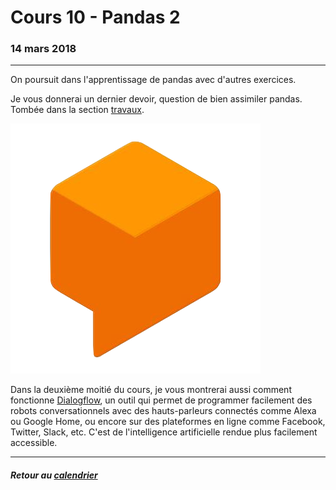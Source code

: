 # Cours 10 - Pandas 2

### 14 mars 2018

-----

On poursuit dans l'apprentissage de pandas avec d'autres exercices.

Je vous donnerai un dernier devoir, question de bien assimiler pandas. Tombée dans la section [travaux](travaux.md#devoir-3).

![Logo de Dialogflow](/assets/dialogflow.png)

Dans la deuxième moitié du cours, je vous montrerai aussi comment fonctionne [Dialogflow](https://dialogflow.com/), un outil qui permet de programmer facilement des robots conversationnels avec des hauts-parleurs connectés comme Alexa ou Google Home, ou encore sur des plateformes en ligne comme Facebook, Twitter, Slack, etc. C'est de l'intelligence artificielle rendue plus facilement accessible.

-----

##### Retour au [calendrier](/calendrier.md)
